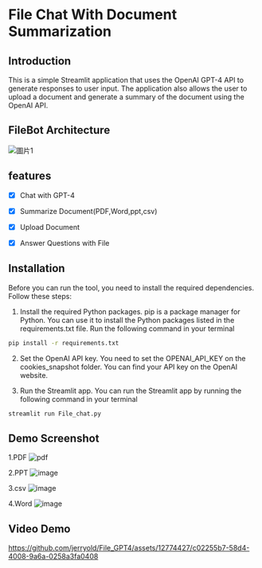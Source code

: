# File Chat With Document Summarization


## Introduction
This is a simple Streamlit application that uses the OpenAI GPT-4 API to generate responses to user input. The application also allows the user to upload a document and generate a summary of the document using the OpenAI API.
## FileBot Architecture
![圖片1](https://github.com/jerryold/File_GPT4/assets/12774427/f6b589fb-0595-4408-a414-70da5973110a)

## features

- [x] Chat with GPT-4 
- [x] Summarize Document(PDF,Word,ppt,csv)
- [x] Upload Document
- [x] Answer Questions with File


## Installation
Before you can run the tool, you need to install the required dependencies. Follow these steps:
1. Install the required Python packages. pip is a package manager for Python. You can use it to install the Python packages listed in the requirements.txt file. Run the following command in your terminal
```bash
pip install -r requirements.txt
```
2. Set the OpenAI API key. You need to set the OPENAI_API_KEY on the cookies_snapshot folder. You can find your API key on the OpenAI website. 


3. Run the Streamlit app. You can run the Streamlit app by running the following command in your terminal
```bash
streamlit run File_chat.py
```

## Demo Screenshot
1.PDF
![pdf](https://github.com/jerryold/File_GPT4/assets/12774427/372cfb87-1c6b-48fe-ac7a-beddb744accd)


2.PPT
![image](https://github.com/jerryold/File_GPT4/assets/12774427/3b74ac6a-d055-49b1-8f82-af14c8179185)


3.csv
![image](https://github.com/jerryold/File_GPT4/assets/12774427/fb3d69fb-272c-45d1-97db-49b2d3425de9)


4.Word
![image](https://github.com/jerryold/File_GPT4/assets/12774427/47368137-6df4-46b8-9eb5-5cd37d37091e)

## Video Demo
https://github.com/jerryold/File_GPT4/assets/12774427/c02255b7-58d4-4008-9a6a-0258a3fa0408

